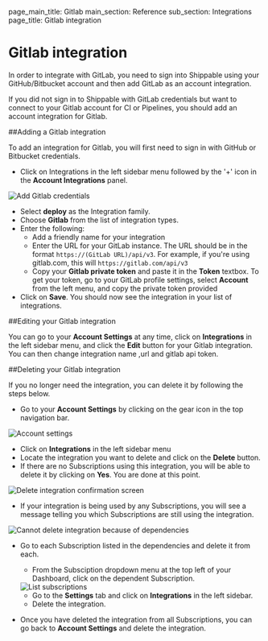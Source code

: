 page_main_title: Gitlab
main_section: Reference
sub_section: Integrations
page_title: Gitlab integration

# Gitlab integration

In order to integrate with GitLab, you need to sign into Shippable using your GitHub/Bitbucket account and then add GitLab as an account integration.

If you did not sign in to Shippable with GitLab credentials but want to connect to your Gitlab account for CI or Pipelines, you should add an account integration for Gitlab.

##Adding a Gitlab integration

To add an integration for Gitlab, you will first need to sign in with GitHub or Bitbucket credentials.

- Click on Integrations in the left sidebar menu followed by the '+' icon in the **Account Integrations** panel.

<img src="../../images/reference/integrations/account-settings.png" alt="Add Gitlab credentials">

* Select **deploy** as the Integration family.
* Choose **Gitlab** from the list of integration types.
* Enter the following:
	* Add a friendly name for your integration
	* Enter the URL for your GitLab instance. The URL should be in the format `https://(GitLab URL)/api/v3`. For example, if you're using gitlab.com, this will `https://gitlab.com/api/v3`
	* Copy your **Gitlab private token** and paste it in the **Token** textbox. To get your token,  go to your GitLab profile settings, select **Account** from the left menu, and copy the private token provided
* Click on **Save**. You should now see the integration in your list of integrations.

##Editing your Gitlab integration

You can go to your **Account Settings** at any time, click on **Integrations** in the left sidebar menu, and click the **Edit** button for your Gitlab integration. You can then change integration name ,url and gitlab api token.

##Deleting your Gitlab integration

If you no longer need the integration, you can delete it by following the steps below.

-  Go to your **Account Settings** by clicking on the gear icon in the top navigation bar.

<img src="../../images/reference/integrations/account-settings.png" alt="Account settings">

-  Click on **Integrations** in the left sidebar menu
- Locate the integration you want to delete and click on the **Delete** button.
- If there are no Subscriptions using this integration, you will be able to delete it by clicking on **Yes**. You are done at this point.

<img src="../../images/reference/integrations/confirm-delete-integration.png" alt="Delete integration confirmation screen">

- If your integration is being used by any Subscriptions, you will see a message telling you which Subscriptions are still using the integration.

<img src="../../images/reference/integrations/cannot-delete-integration.png" alt="Cannot delete integration because of dependencies">

- Go to each Subscription listed in the dependencies and delete it from each.
    - From the Subsciption dropdown menu at the top left of your Dashboard, click on the dependent Subscription.

    <img src="../../images/reference/integrations/list-subscriptions.png" alt="List subscriptions">

    - Go to the **Settings** tab and click on **Integrations** in the left sidebar.
    - Delete the integration.
- Once you have deleted the integration from all Subscriptions, you can go back to **Account Settings** and delete the integration.
